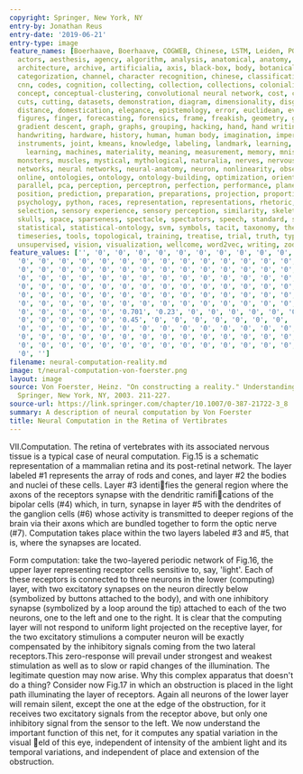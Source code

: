 ```yaml
---
copyright: Springer, New York, NY
entry-by: Jonathan Reus
entry-date: '2019-06-21'
entry-type: image
feature_names: [Boerhaave, Boerhaave, COGWEB, Chinese, LSTM, Leiden, PGM, RNN, Ruysch,
  actors, aesthesis, agency, algorithm, analysis, anatomical, anatomy, androgynous,
  architecture, archive, artificialia, axis, black-box, body, botanical, brain, categories,
  categorization, channel, character recognition, chinese, classification, clustering,
  cnn, codes, cognition, collecting, collection, collections, colonialism, commodification,
  concept, conceptual-clustering, convolutional neural network, cost, counting, cut,
  cuts, cutting, datasets, demonstration, diagram, dimensionality, disgust, dissection,
  distance, domestication, elegance, epistemology, error, euclidean, evaluation, eye,
  figures, finger, forecasting, forensics, frame, freakish, geometry, gesture, gestures,
  gradient descent, graph, graphs, grouping, hacking, hand, hand writing, hands, hands-on,
  handwriting, hardware, history, human, human body, imagination, imperfect, inscription,
  instruments, joint, kmeans, knowledge, labeling, landmark, learning, location, machine
    learning, machines, materiality, meaning, measurement, memory, mnist, model, models,
  monsters, muscles, mystical, mythological, naturalia, nerves, nervous system, network,
  networks, neural networks, neural-anatomy, neuron, nonlinearity, observation, offline,
  online, ontologies, ontology, ontology-building, optimization, orientation, orthogonality,
  parallel, pca, perception, perceptron, perfection, performance, planes, poetic,
  position, prediction, preparation, preparations, projection, proportion, proportions,
  psychology, python, races, representation, representations, rhetoric, rnn, segments,
  selection, sensory experience, sensory perception, similarity, skeleton, skin, skull,
  skulls, space, sparseness, spectacle, spectators, speech, standard, statistic-ontology,
  statistical, statistical-ontology, svm, symbols, tacit, taxonomy, theatre, time-series,
  timeseries, tools, topological, training, treatise, trial, truth, type, typography,
  unsupervised, vision, visualization, wellcome, word2vec, writing, zodiac, '']
feature_values: ['', '0', '0', '0', '0', '0', '0', '0', '0', '0', '0', '0', '0', '0',
  '0', '0', '0', '0', '0', '0', '0', '0', '0', '0', '0', '0', '0', '0', '0', '0',
  '0', '0', '0', '0', '0', '0', '0', '0', '0', '0', '0', '0', '0', '0', '0', '0',
  '0', '0', '0', '0', '0', '0', '0', '0', '0', '0', '0', '0', '0', '0', '0', '0.683',
  '0', '0', '0', '0', '0', '0', '0', '0', '0', '0', '0', '0', '0', '0', '0', '0',
  '0', '0', '0', '0', '0', '0', '0', '0', '0', '0', '0', '0', '0', '0', '0', '0',
  '0', '0', '0', '0', '0', '0', '0', '0', '0', '0', '0', '0', '0', '0', '0', '0',
  '0', '0', '0', '0', '0', '0.701', '0.23', '0', '0', '0', '0', '0', '0.602', '0',
  '0', '0', '0', '0', '0', '0.45', '0', '0', '0', '0', '0', '0', '0', '0', '0', '0',
  '0', '0', '0', '0', '0', '0', '0', '0', '0', '0', '0', '0', '0', '0', '0', '0',
  '0', '0', '0', '0', '0', '0', '0', '0', '0', '0', '0', '0', '0', '0', '0', '0',
  '0', '0', '0', '0', '0', '0', '0', '0', '0', '0', '0', '0', '0', '0', '0', '0',
  '0', '']
filename: neural-computation-reality.md
image: t/neural-computation-von-foerster.png
layout: image
source: Von Foerster, Heinz. "On constructing a reality." Understanding understanding.
  Springer, New York, NY, 2003. 211-227.
source-url: https://link.springer.com/chapter/10.1007/0-387-21722-3_8
summary: A description of neural computation by Von Foerster
title: Neural Computation in the Retina of Vertibrates
---
```


VII.Computation. The retina of vertebrates with its associated nervous tissue is a typical case of neural computation. Fig.15 is a schematic representation of a mammalian retina and its post-retinal network. The layer labeled #1 represents the array of rods and cones, and layer #2 the bodies and nuclei of these cells. Layer #3 identifies the general region where the axons of the receptors synapse with the dendritic ramifications of the bipolar cells (#4) which, in turn, synapse in layer #5 with the dendrites of the ganglion cells (#6) whose activity is transmitted to deeper regions of the brain via their axons which are bundled together to form the optic nerve (#7). Computation takes place within the two  layers labeled #3 and #5, that is, where the synapses are located.

Form computation: take the two-layered periodic network of Fig.16, the upper layer representing receptor cells sensitive to, say, 'light'. Each of these receptors is connected to three neurons in the lower (computing) layer, with two excitatory synapses on the neuron directly below (symbolized by buttons attached to the body), and with one inhibitory synapse (symbolized by a loop around the tip) attached to each of the two neurons, one to the left and one to the right. It is clear that the computing layer will not respond to uniform light projected on the receptive layer, for the two excitatory stimulions a computer neuron will be exactly compensated by the inhibitory signals coming from the two lateral receptors.This zero-response will prevail under strongest and weakest stimulation as well as to slow or rapid changes of the illumination. The legitimate question may now arise. Why this complex apparatus that doesn't do a thing? Consider now Fig.17 in which an obstruction is placed in the light path illuminating the layer of receptors. Again all neurons of the lower layer will remain silent, except the one at the edge of the obstruction, for it receives two excitatory signals from the receptor above, but only one inhibitory signal from the sensor to the left. We now understand the important function of this net, for it computes any spatial variation in the visual eld of this eye, independent of intensity of the ambient light and its temporal variations, and independent of place and extension of the obstruction.